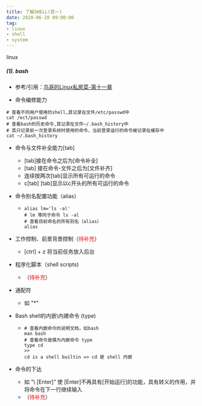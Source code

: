 ```yaml
---
title: 了解SHELL(其一)
date: 2020-06-28 09:00:00
tag: 
- linux 
- shell
- system
---
```

linux

##### (1). bash

+ 参考/引用：[鸟哥的Linux私房菜-第十一章](http://cn.linux.vbird.org/linux_basic/0320bash_1.php)

+ 命令编修能力

```shell
# 查看不同用户使用的shell,其记录在文件/etc/passwd中
cat /ect/passwd
# 查看bash的历史命令,其记录在文件~/.bash_history中
# 其只记录前一次登录系统时使用的命令，当前登录运行的命令被记录在缓存中
cat ~/.bash_history
```
<!--more-->
+ 命令与文件补全能力[tab]

  + [tab]接在命令之后为[命令补全]
  + [tab] 接在命令-文件之后为[文件补齐]
  + 连续按两次[tab]显示所有可运行的命令
  + c[tab] [tab]显示以c开头的所有可运行的命令

+ 命令别名配置功能（alias）

  + ```shell
    alias lm='ls -al'
    # lm 等同于命令 ls -al
    # 查看目前命名的所有别名（alias） 
    alias
    ```

+ 工作控制、前景背景控制（<font color=red>待补充</font>）

  + [ctrl] + z 将当前任务放入后台

+ 程序化脚本（shell scripts)

  + （<font color=red>待补充</font>）

+ 通配符

  + 如 "*" 

+ Bash shell的内嵌\内建命令 (type)

  + ```shell
    # 查看内嵌命令的说明文档，如bash
    man bash
    # 查看命令是偶为内嵌命令 type
    type cd
    >>
    cd is a shell builtin => cd 是 shell 内嵌
    ```

+ 命令的下达

  + 如 “\ [Enter]” 使 [Enter]不再具有[开始运行]的功能，具有转义的作用，并将命令在下一行继续输入
  + （<font color=red>待补充</font>）

